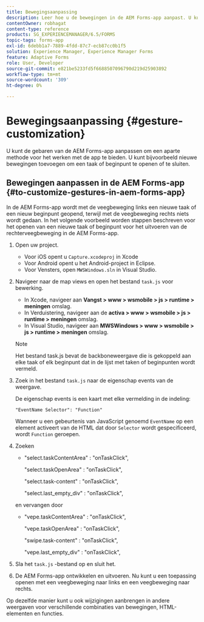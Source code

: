 ```yaml
---
title: Bewegingsaanpassing
description: Leer hoe u de bewegingen in de AEM Forms-app aanpast. U kunt de bewegingen aanpassen om een verschillende manier van interactie met de toepassing te bieden.
contentOwner: robhagat
content-type: reference
products: SG_EXPERIENCEMANAGER/6.5/FORMS
topic-tags: forms-app
exl-id: 6debb1a7-7889-4fdd-87c7-ecb87cc0b1f5
solution: Experience Manager, Experience Manager Forms
feature: Adaptive Forms
role: User, Developer
source-git-commit: e821be5233fd5f6688507096790d219d25903892
workflow-type: tm+mt
source-wordcount: '309'
ht-degree: 0%

---
```


# Bewegingsaanpassing {#gesture-customization}

U kunt de gebaren van de AEM Forms-app aanpassen om een aparte methode voor het werken met de app te bieden. U kunt bijvoorbeeld nieuwe bewegingen toevoegen om een taak of beginpunt te openen of te sluiten.

## Bewegingen aanpassen in de AEM Forms-app {#to-customize-gestures-in-aem-forms-app}

In de AEM Forms-app wordt met de veegbeweging links een nieuwe taak of een nieuw beginpunt geopend, terwijl met de veegbeweging rechts niets wordt gedaan. In het volgende voorbeeld worden stappen beschreven voor het openen van een nieuwe taak of beginpunt voor het uitvoeren van de rechterveegbeweging in de AEM Forms-app.

1. Open uw project.

   * Voor iOS opent u `Capture.xcodeproj` in Xcode
   * Voor Android opent u het Android-project in Eclipse.
   * Voor Vensters, open `MWSWindows.sln` in Visual Studio.

1. Navigeer naar de map views en open het bestand `task.js` voor bewerking.

   * In Xcode, navigeer aan **Vangst > www > wsmobile > js > runtime > meningen** omslag.
   * In Verduistering, navigeer aan de **activa > www > wsmobile > js > runtime > meningen** omslag.
   * In Visual Studio, navigeer aan **MWSWindows > www > wsmobile > js > runtime > meningen** omslag.

   >[!NOTE]
   >
   >Het bestand task.js bevat de backboneweergave die is gekoppeld aan elke taak of elk beginpunt dat in de lijst met taken of beginpunten wordt vermeld.

1. Zoek in het bestand `task.js` naar de eigenschap events van de weergave.

   De eigenschap events is een kaart met elke vermelding in de indeling:

   `"EventName Selector": "Function"`

   Wanneer u een gebeurtenis van JavaScript genoemd `EventName` op een element activeert van de HTML dat door `Selector` wordt gespecificeerd, wordt `Function` geroepen.

1. Zoeken

   * &quot;select.taskContentArea&quot; : &quot;onTaskClick&quot;,

     &quot;select.taskOpenArea&quot; : &quot;onTaskClick&quot;,

     &quot;select.task-content&quot; : &quot;onTaskClick&quot;,

     &quot;select.last_empty_div&quot; : &quot;onTaskClick&quot;,

   en vervangen door

   * &quot;vepe.taskContentArea&quot; : &quot;onTaskClick&quot;,

     &quot;vepe.taskOpenArea&quot; : &quot;onTaskClick&quot;,

     &quot;swipe.task-content&quot; : &quot;onTaskClick&quot;,

     &quot;vepe.last_empty_div&quot; : &quot;onTaskClick&quot;,

1. Sla het `task.js` -bestand op en sluit het.
1. De AEM Forms-app ontwikkelen en uitvoeren. Nu kunt u een toepassing openen met een veegbeweging naar links en een veegbeweging naar rechts.

Op dezelfde manier kunt u ook wijzigingen aanbrengen in andere weergaven voor verschillende combinaties van bewegingen, HTML-elementen en functies.
